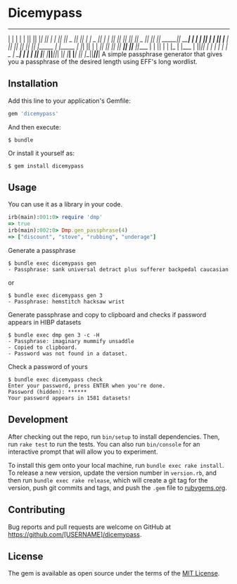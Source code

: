 # Dicemypass
 ______   ___   _______  _______  __   __  __   __  _______  _______  _______  _______ 
|      | |   | |       ||       ||  |_|  ||  | |  ||       ||   _   ||       ||       |
|  _    ||   | |       ||    ___||       ||  |_|  ||    _  ||  |_|  ||  _____||  _____|
| | |   ||   | |       ||   |___ |       ||       ||   |_| ||       || |_____ | |_____ 
| |_|   ||   | |      _||    ___||       ||_     _||    ___||       ||_____  ||_____  |
|       ||   | |     |_ |   |___ | ||_|| |  |   |  |   |    |   _   | _____| | _____| |
|______| |___| |_______||_______||_|   |_|  |___|  |___|    |__| |__||_______||_______|
A simple passphrase generator that gives you a passphrase of the desired length using EFF's long wordlist.

## Installation

Add this line to your application's Gemfile:

```ruby
gem 'dicemypass'
```

And then execute:

    $ bundle

Or install it yourself as:

    $ gem install dicemypass

## Usage

You can use it as a library in your code.

``` ruby
irb(main):001:0> require 'dmp'
=> true
irb(main):002:0> Dmp.gen_passphrase(4)
=> ["discount", "stove", "rubbing", "underage"]
```

Generate a passphrase

```
$ bundle exec dicemypass gen
- Passphrase: sank universal detract plus sufferer backpedal caucasian
```

or 

```
$ bundle exec dicemypass gen 3
- Passphrase: hemstitch hacksaw wrist
```

Generate passphrase and copy to clipboard and checks if password appears in HIBP datasets

```
$ bundle exec dmp gen 3 -c -H
- Passphrase: imaginary mummify unsaddle
- Copied to clipboard.
- Password was not found in a dataset.
```

Check a password of yours

```
$ bundle exec dicemypass check
Enter your password, press ENTER when you're done.
Password (hidden): ******
Your password appears in 1581 datasets!
```





## Development

After checking out the repo, run `bin/setup` to install dependencies. Then, run `rake test` to run the tests. You can also run `bin/console` for an interactive prompt that will allow you to experiment.

To install this gem onto your local machine, run `bundle exec rake install`. To release a new version, update the version number in `version.rb`, and then run `bundle exec rake release`, which will create a git tag for the version, push git commits and tags, and push the `.gem` file to [rubygems.org](https://rubygems.org).

## Contributing

Bug reports and pull requests are welcome on GitHub at https://github.com/[USERNAME]/dicemypass.

## License

The gem is available as open source under the terms of the [MIT License](https://opensource.org/licenses/MIT).
